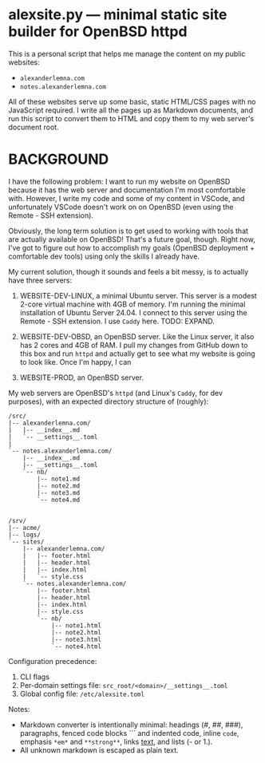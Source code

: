# alexsite.py — minimal static site builder for OpenBSD httpd

This is a personal script that helps me manage the content on my public websites:

- `alexanderlemna.com`
- `notes.alexanderlemna.com`

All of these websites serve up some basic, static HTML/CSS pages with no JavaScript required. I write all the pages up as Markdown documents, and run this script to convert them to HTML and copy them to my web server's document root. 

# BACKGROUND

I have the following problem: I want to run my website on OpenBSD because it has the web server and documentation I'm most comfortable with. However, I write my code and some of my content in VSCode, and unfortunately VSCode doesn't work on on OpenBSD (even using the Remote - SSH extension).

Obviously, the long term solution is to get used to working with tools that are actually available on OpenBSD! That's a future goal, though. Right now, I've got to figure out how to accomplish my goals (OpenBSD deployment + comfortable dev tools) using only the skills I already have.

My current solution, though it sounds and feels a bit messy, is to actually have three servers:

1. WEBSITE-DEV-LINUX, a minimal Ubuntu server. This server is a modest 2-core virtual machine with 4GB of memory. I'm running the minimal installation of Ubuntu Server 24.04. I connect to this server using the Remote - SSH extension. I use `Caddy` here. TODO: EXPAND.

2. WEBSITE-DEV-OBSD, an OpenBSD server. Like the Linux server, it also has 2 cores and 4GB of RAM. I pull my changes from GitHub down to this box and run `httpd` and actually get to see what my website is going to look like. Once I'm happy, I can 

3. WEBSITE-PROD, an OpenBSD server.




My web servers are OpenBSD's `httpd` (and Linux's `Caddy`, for dev purposes), with an expected directory structure of (roughly):

```
/src/
|-- alexanderlemna.com/
|   |-- __index__.md
|   `-- __settings__.toml
|
`-- notes.alexanderlemna.com/
    |-- __index__.md
    |-- __settings__.toml
    `-- nb/
        |-- note1.md
        |-- note2.md
        |-- note3.md
        `-- note4.md


/srv/
|-- acme/
|-- logs/
`-- sites/
    |-- alexanderlemna.com/
    |   |-- footer.html
    |   |-- header.html
    |   |-- index.html
    |   `-- style.css
    `-- notes.alexanderlemna.com/
        |-- footer.html
        |-- header.html
        |-- index.html
        |-- style.css
        `-- nb/
            |-- note1.html
            |-- note2.html
            |-- note3.html
            `-- note4.html
```

Configuration precedence:
1) CLI flags
2) Per-domain settings file: `src_root/<domain>/__settings__.toml`
3) Global config file: `/etc/alexsite.toml`

Notes:
- Markdown converter is intentionally minimal: headings (#, ##, ###),
  paragraphs, fenced code blocks ``` and indented code, inline `code`,
  emphasis `*em*` and `**strong**`, links [text](url), and lists (- or 1.).
- All unknown markdown is escaped as plain text.
